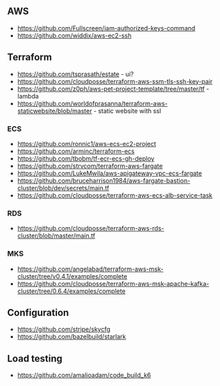 
## AWS
* https://github.com/Fullscreen/iam-authorized-keys-command
* https://github.com/widdix/aws-ec2-ssh

## Terraform

* https://github.com/tsprasath/estate - ui?
* https://github.com/cloudposse/terraform-aws-ssm-tls-ssh-key-pair
* https://github.com/z0ph/aws-pet-project-template/tree/master/tf - lambda
* https://github.com/worldofprasanna/terraform-aws-staticwebsite/blob/master - static website with ssl

### ECS
* https://github.com/ronnic1/aws-ecs-ec2-project
* https://github.com/arminc/terraform-ecs
* https://github.com/tbobm/tf-ecr-ecs-gh-deploy
* https://github.com/strvcom/terraform-aws-fargate
* https://github.com/LukeMwila/aws-apigateway-vpc-ecs-fargate
* https://github.com/bruceharrison1984/aws-fargate-bastion-cluster/blob/dev/secrets/main.tf
* https://github.com/cloudposse/terraform-aws-ecs-alb-service-task

### RDS
* https://github.com/cloudposse/terraform-aws-rds-cluster/blob/master/main.tf

### MKS
* https://github.com/angelabad/terraform-aws-msk-cluster/tree/v0.4.1/examples/complete
* https://github.com/cloudposse/terraform-aws-msk-apache-kafka-cluster/tree/0.6.4/examples/complete

## Configuration
* https://github.com/stripe/skycfg
* https://github.com/bazelbuild/starlark

## Load testing
* https://github.com/amalioadam/code_build_k6
